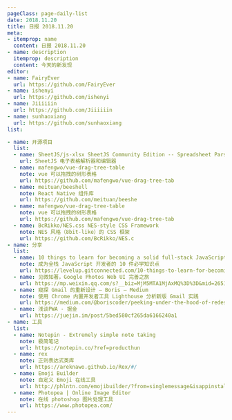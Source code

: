 ```yaml
---
pageClass: page-daily-list
date: 2018.11.20
title: 日报 2018.11.20
meta:
- itemprop: name
  content: 日报 2018.11.20
- name: description
  itemprop: description
  content: 今天的新发现
editor:
- name: FairyEver
  url: https://github.com/FairyEver
- name: ishenyi
  url: https://github.com/ishenyi
- name: Jiiiiiin
  url: https://github.com/Jiiiiiin
- name: sunhaoxiang
  url: https://github.com/sunhaoxiang
list:

- name: 开源项目
  list:
  - name: SheetJS/js-xlsx SheetJS Community Edition -- Spreadsheet Parser and Writer
    url: SheetJS 电子表格解析器和编辑器
  - name: mafengwo/vue-drag-tree-table
    note: vue 可以拖拽的树形表格
    url: https://github.com/mafengwo/vue-drag-tree-tab
  - name: meituan/beeshell
    note: React Native 组件库
    url: https://github.com/meituan/beeshe
  - name: mafengwo/vue-drag-tree-table
    note: vue 可以拖拽的树形表格
    url: https://github.com/mafengwo/vue-drag-tree-tab
  - name: BcRikko/NES.css NES-style CSS Framework 
    note: NES 风格（8bit-like）的 CSS 框架
    url: https://github.com/BcRikko/NES.c
- name: 分享
  list:
  - name: 10 things to learn for becoming a solid full-stack JavaScript developer
    note: 成为全栈 JavaScript 开发者的 10 件必学知识点
    url: https://levelup.gitconnected.com/10-things-to-learn-for-becoming-a-solid-full-stack-javascript-developer-8b76467711ac
  - name: 见微知著，Google Photos Web UI 完善之旅
    url: https://mp.weixin.qq.com/s?__biz=MjM5MTA1MjAxMQ%3D%3D&mid=2651230449&idx=1&sn=aa5c67f9c33a206a45b28756a88b7c25#wechat_redirec
  - name: 窥探 Gmail 的重新设计 – Boris – Medium
    note: 使用 Chrome 内置开发者工具 Lighthouse 分析新版 Gmail 实践
    url: https://medium.com/@boriscoder/peeking-under-the-hood-of-redesigned-gmail-dd84b532e0f5
  - name: 浅谈PWA - 掘金
    url: https://juejin.im/post/5bed580cf265da6166240a1
- name: 工具
  list:
  - name: Notepin - Extremely simple note taking
    note: 极简笔记
    url: https://notepin.co/?ref=producthun
  - name: rex
    note: 正则表达式类库
    url: https://areknawo.github.io/Rex/#/
  - name: Emoji Builder
    note: 自定义 Emoji 在线工具
    url: http://phlntn.com/emojibuilder/?from=singlemessage&isappinstalled=0
  - name: Photopea | Online Image Editor
    note: 在线 photoshop 图片处理工具
    url: https://www.photopea.com/
---
```


<daily-list v-bind="$page.frontmatter"/>